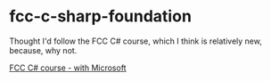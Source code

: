# fcc-c-sharp-foundation
Thought I'd follow the FCC C# course, which I think is relatively new, because, why not.

[FCC C# course - with Microsoft](https://www.freecodecamp.org/learn/foundational-c-sharp-with-microsoft/?messages=success%5B0%5D%3Dflash.signin-success)
